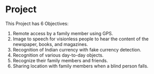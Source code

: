 # Project
This Project has 6 Objectives:
1) Remote access by a family member using GPS. 
2) Image to speech for visionless people to hear the content of the newspaper, books, and magazines. 
3) Recognition of Indian currency with fake currency detection. 
4) Recognition of various day-to-day objects. 
5) Recognize their family members and friends. 
6) Sharing location with family members when a blind person falls.
